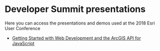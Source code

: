 # Developer Summit presentations

Here you can access the presentations and demos used at the 2018 Esri User Conference


* [Getting Started with Web Development and the ArcGIS API for JavaScript](https://kellyhutchins.github.io/UC-2018-Sessions/Getting-started-web-dev/index.html#/)